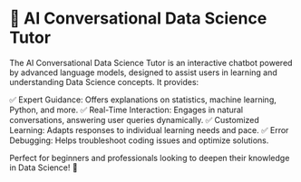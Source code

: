 # 🤖 AI Conversational Data Science Tutor

The AI Conversational Data Science Tutor is an interactive chatbot powered by advanced language models, designed to assist users in learning and understanding Data Science concepts. It provides:

✅ Expert Guidance: Offers explanations on statistics, machine learning, Python, and more.
✅ Real-Time Interaction: Engages in natural conversations, answering user queries dynamically.
✅ Customized Learning: Adapts responses to individual learning needs and pace.
✅ Error Debugging: Helps troubleshoot coding issues and optimize solutions.

Perfect for beginners and professionals looking to deepen their knowledge in Data Science! 🚀
